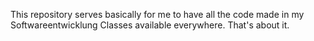 This repository serves basically for me to have all the code made in my Softwareentwicklung Classes available everywhere.
That's about it.
